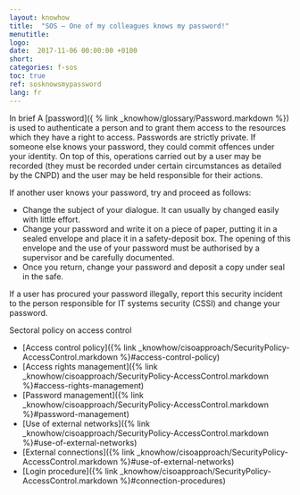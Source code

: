 ```yaml
---
layout: knowhow
title:  "SOS – One of my colleagues knows my password!"
menutitle:
logo:
date:  2017-11-06 00:00:00 +0100
short:
categories: f-sos
toc: true
ref: sosknowsmypassword
lang: fr
---
```


In brief
A [password]({ % link _knowhow/glossary/Password.markdown %}) is used to authenticate a person and to grant them access to the resources which they have a right to access. Passwords are strictly private. If someone else knows your password, they could commit offences under your identity. On top of this, operations carried out by a user may be recorded (they must be recorded under certain circumstances as detailed by the CNPD) and the user may be held responsible for their actions.

If another user knows your password, try and proceed as follows:

* Change the subject of your dialogue. It can usually by changed easily with little effort.
* Change your password and write it on a piece of paper, putting it in a sealed envelope and place it in a safety-deposit box. The opening of this envelope and the use of your password must be authorised by a supervisor and be carefully documented.
* Once you return, change your password and deposit a copy under seal in the safe.

If a user has procured your password illegally, report this security incident to the person responsible for IT systems security (CSSI) and change your password.

Sectoral policy on access control

* [Access control policy]({% link _knowhow/cisoapproach/SecurityPolicy-AccessControl.markdown %}#access-control-policy)
* [Access rights management]({% link _knowhow/cisoapproach/SecurityPolicy-AccessControl.markdown %}#access-rights-management)
* [Password management]({% link _knowhow/cisoapproach/SecurityPolicy-AccessControl.markdown %}#password-management)
* [Use of external networks]({% link _knowhow/cisoapproach/SecurityPolicy-AccessControl.markdown %}#use-of-external-networks)
* [External connections]({% link _knowhow/cisoapproach/SecurityPolicy-AccessControl.markdown %}#use-of-external-networks)
* [Login procedure]({% link _knowhow/cisoapproach/SecurityPolicy-AccessControl.markdown %}#connection-procedures)
